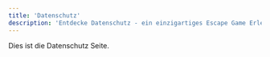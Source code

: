```yaml
---
title: 'Datenschutz'
description: 'Entdecke Datenschutz - ein einzigartiges Escape Game Erlebnis in Hamburg St. Pauli. Buche jetzt dein Abenteuer im Skurrilum!'
---
```


Dies ist die Datenschutz Seite.
